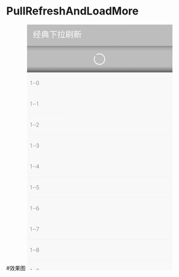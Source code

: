 # PullRefreshAndLoadMore

#效果图
![效果图](https://github.com/Ericsongyl/PullRefreshAndLoadMore/blob/master/gif/Gif1.gif)
